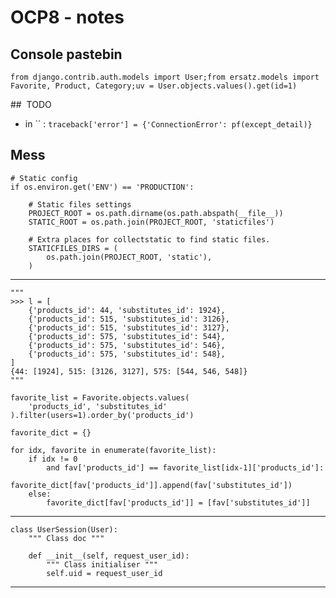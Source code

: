 # OCP8 - notes

## Console pastebin

    from django.contrib.auth.models import User;from ersatz.models import Favorite, Product, Category;uv = User.objects.values().get(id=1)

##  TODO

* in `` : `traceback['error'] = {'ConnectionError': pf(except_detail)}`

## Mess

```
# Static config
if os.environ.get('ENV') == 'PRODUCTION':

    # Static files settings
    PROJECT_ROOT = os.path.dirname(os.path.abspath(__file__))
    STATIC_ROOT = os.path.join(PROJECT_ROOT, 'staticfiles')

    # Extra places for collectstatic to find static files.
    STATICFILES_DIRS = (
        os.path.join(PROJECT_ROOT, 'static'),
    )
```

---

    """
    >>> l = [
        {'products_id': 44, 'substitutes_id': 1924},
        {'products_id': 515, 'substitutes_id': 3126},
        {'products_id': 515, 'substitutes_id': 3127},
        {'products_id': 575, 'substitutes_id': 544},
        {'products_id': 575, 'substitutes_id': 546},
        {'products_id': 575, 'substitutes_id': 548},
    ]
    {44: [1924], 515: [3126, 3127], 575: [544, 546, 548]}
    """

    favorite_list = Favorite.objects.values(
        'products_id', 'substitutes_id'
    ).filter(users=1).order_by('products_id')

    favorite_dict = {}

    for idx, favorite in enumerate(favorite_list):
        if idx != 0
            and fav['products_id'] == favorite_list[idx-1]['products_id']:
            favorite_dict[fav['products_id']].append(fav['substitutes_id'])
        else:
            favorite_dict[fav['products_id']] = [fav['substitutes_id']]

---

```
class UserSession(User):
    """ Class doc """

    def __init__(self, request_user_id):
        """ Class initialiser """
        self.uid = request_user_id
```

---
